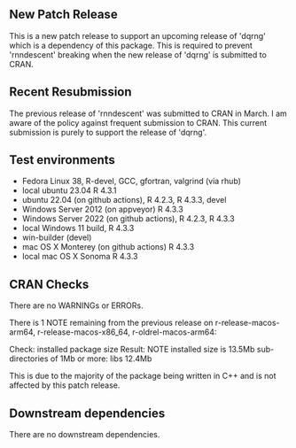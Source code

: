 ## New Patch Release

This is a new patch release to support an upcoming release of 'dqrng' which is
a dependency of this package. This is required to prevent 'rnndescent' breaking
when the new release of 'dqrng' is submitted to CRAN.

## Recent Resubmission

The previous release of 'rnndescent' was submitted to CRAN in March. I am aware
of the policy against frequent submission to CRAN. This current submission is
purely to support the release of 'dqrng'.

## Test environments

* Fedora Linux 38, R-devel, GCC, gfortran, valgrind (via rhub)
* local ubuntu 23.04 R 4.3.1
* ubuntu 22.04 (on github actions), R 4.2.3, R 4.3.3, devel
* Windows Server 2012 (on appveyor) R 4.3.3
* Windows Server 2022 (on github actions), R 4.2.3, R 4.3.3
* local Windows 11 build, R 4.3.3
* win-builder (devel)
* mac OS X Monterey (on github actions) R 4.3.3
* local mac OS X Sonoma R 4.3.3

## CRAN Checks

There are no WARNINGs or ERRORs.

There is 1 NOTE remaining from the previous release on r-release-macos-arm64, 
r-release-macos-x86_64, r-oldrel-macos-arm64:

Check: installed package size
Result: NOTE 
    installed size is 13.5Mb
    sub-directories of 1Mb or more:
      libs  12.4Mb

This is due to the majority of the package being written in C++ and is not
affected by this patch release.

## Downstream dependencies

There are no downstream dependencies.
